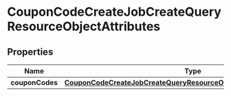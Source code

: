 # CouponCodeCreateJobCreateQueryResourceObjectAttributes

## Properties
Name | Type | Description | Notes
------------ | ------------- | ------------- | -------------
**couponCodes** | [**CouponCodeCreateJobCreateQueryResourceObjectAttributesCouponcodes**](CouponCodeCreateJobCreateQueryResourceObjectAttributesCouponcodes.md) |  | 
